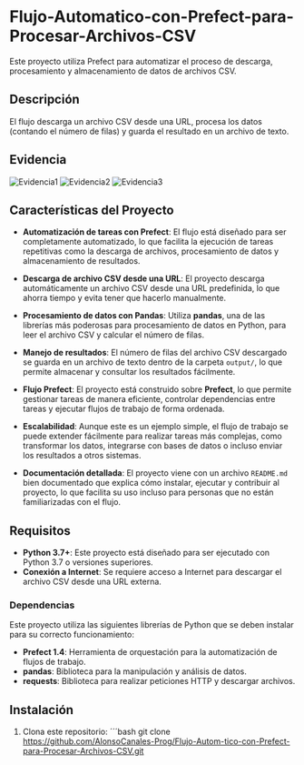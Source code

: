 # Flujo-Automatico-con-Prefect-para-Procesar-Archivos-CSV
 Este proyecto utiliza Prefect para automatizar el proceso de descarga, procesamiento y almacenamiento de datos de archivos CSV.

 ## Descripción 
 El flujo descarga un archivo CSV desde una URL, procesa los datos (contando el número de filas) y guarda el resultado en un archivo de texto.

 ## Evidencia

 ![Evidencia1](img/evidencia2)
 ![Evidencia2](img/evidencia1)
 ![Evidencia3](img/evidencia3)


 ## Características del Proyecto

- **Automatización de tareas con Prefect**: El flujo está diseñado para ser completamente automatizado, lo que facilita la ejecución de tareas repetitivas como la descarga de archivos, procesamiento de datos y almacenamiento de resultados.

- **Descarga de archivo CSV desde una URL**: El proyecto descarga automáticamente un archivo CSV desde una URL predefinida, lo que ahorra tiempo y evita tener que hacerlo manualmente.

- **Procesamiento de datos con Pandas**: Utiliza **pandas**, una de las librerías más poderosas para procesamiento de datos en Python, para leer el archivo CSV y calcular el número de filas.

- **Manejo de resultados**: El número de filas del archivo CSV descargado se guarda en un archivo de texto dentro de la carpeta `output/`, lo que permite almacenar y consultar los resultados fácilmente.

- **Flujo Prefect**: El proyecto está construido sobre **Prefect**, lo que permite gestionar tareas de manera eficiente, controlar dependencias entre tareas y ejecutar flujos de trabajo de forma ordenada.

- **Escalabilidad**: Aunque este es un ejemplo simple, el flujo de trabajo se puede extender fácilmente para realizar tareas más complejas, como transformar los datos, integrarse con bases de datos o incluso enviar los resultados a otros sistemas.

- **Documentación detallada**: El proyecto viene con un archivo `README.md` bien documentado que explica cómo instalar, ejecutar y contribuir al proyecto, lo que facilita su uso incluso para personas que no están familiarizadas con el flujo.

## Requisitos 

- **Python 3.7+**: Este proyecto está diseñado para ser ejecutado con Python 3.7 o versiones superiores.
- **Conexión a Internet**: Se requiere acceso a Internet para descargar el archivo CSV desde una URL externa.

### Dependencias

Este proyecto utiliza las siguientes librerías de Python que se deben instalar para su correcto funcionamiento:

- **Prefect 1.4**: Herramienta de orquestación para la automatización de flujos de trabajo.
- **pandas**: Biblioteca para la manipulación y análisis de datos.
- **requests**: Biblioteca para realizar peticiones HTTP y descargar archivos.

 ## Instalación

 1. Clona este repositorio: 
    ´´´bash
    git clone https://github.com/AlonsoCanales-Prog/Flujo-Autom-tico-con-Prefect-para-Procesar-Archivos-CSV.git
